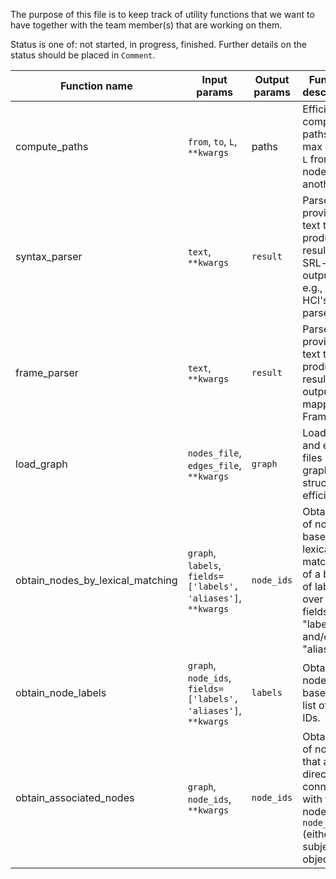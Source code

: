 The purpose of this file is to keep track of utility functions that we want to have together with the team member(s) that are working on them.

Status is one of: not started, in progress, finished. Further details on the status should be placed in `Comment`.

| Function name | Input params | Output params | Function description | Contributor(s) | Status | Comment |
| ------------- | ------------- | ------------- | -------------------------- | ------------- | ------------- | ------------- |
| compute_paths | `from`, `to`, `L`, `**kwargs` | paths | Efficiently compute paths of max length `L` from one node to another. | | | 
| syntax_parser | `text`, `**kwargs` | `result` | Parse provided text to produce a resulting SRL-like output, e.g., using HCI's parser. | | | 
| frame_parser | `text`, `**kwargs` | `result` | Parse provided text to produce a resulting output mapped to FrameNet. | | | 
| load_graph | `nodes_file`, `edges_file`, `**kwargs` | `graph` | Load nodes and edges files into a graph structure efficiently. | | |
| obtain_nodes_by_lexical_matching | `graph`, `labels`, `fields=['labels', 'aliases']`, `**kwargs` | `node_ids` | Obtain list of node IDs based on lexical matching of a bunch of labels over the fields "labels" and/or "aliases". | | |
| obtain_node_labels | `graph`, `node_ids`, `fields=['labels', 'aliases']`, `**kwargs` | `labels` | Obtain node labels based on a list of node IDs. | | |
| obtain_associated_nodes | `graph`, `node_ids`, `**kwargs` | `node_ids` | Obtain list of node IDs that are directly connected with the nodes in `node_ids` (either as subjects or objects). | | |
